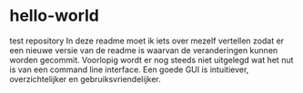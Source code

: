 # hello-world
test repository
In deze readme moet ik iets over mezelf vertellen zodat er een nieuwe versie van de readme is waarvan de veranderingen kunnen worden gecommit.
Voorlopig wordt er nog steeds niet uitgelegd wat het nut is van een command line interface. Een goede GUI is intuitiever, overzichtelijker en gebruiksvriendelijker.
